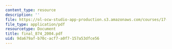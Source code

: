 ```yaml
---
content_type: resource
description: ''
file: https://ol-ocw-studio-app-production.s3.amazonaws.com/courses/17-874-quantitative-research-methods-multivariate-spring-2004/9da679afb70cacf7a0f7157a53dfce56_final_874_2004.pdf
file_type: application/pdf
resourcetype: Document
title: final_874_2004.pdf
uid: 9da679af-b70c-acf7-a0f7-157a53dfce56
---
```

